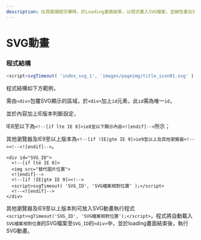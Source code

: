 ```yaml
---
description: 在頁面讀取完畢時，於Loading畫面結束，以程式載入SVG檔案，並線性畫出SVG檔案。
---
```


# SVG動畫

### 程式結構

```javascript
<script>svgTimeout( 'index_svg_1', 'images/pageimg/title_icon01.svg' );</script>
```

程式結構如下方範例，

需由`<div>`包覆SVG顯示的區域，於`<div>`加上`id`元素，此`id`需為唯一`id`，

並於內容加上IE版本判斷設定，

IE8至以下為`<!--[if lte IE 8]>ie8至以下顯示內容<![endif]-->`所示；

其他瀏覽器及IE9至以上版本為`<!--[if !IE|gte IE 9]>ie9至以上及其他瀏覽器<!--><!--<![endif]-->`。

```markup
<div id="SVG_ID">
  <!--[if lte IE 8]>
  <img src="替代圖片位置">
  <![endif]-->
  <!--[if !IE|gte IE 9]><!-->
  <script>svgTimeout( 'SVG_ID', 'SVG檔案相對位置' );</script>
  <!--<![endif]-->
</div>
```

其他瀏覽器及IE9至以上版本則可放入SVG動畫執行程式`<script>vgTimeout('SVG_ID', 'SVG檔案相對位置');</script>`，程式將自動載入`SVG檔案相對位置`的SVG檔案至`SVG_ID`的`<div>`中，並於loading畫面結束後，執行SVG動畫。



